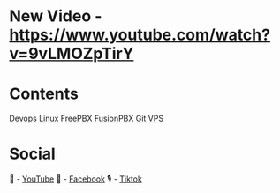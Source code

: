 # New Video - https://www.youtube.com/watch?v=9vLMOZpTirY

# Contents
[Devops](https://www.youtube.com/playlist?list=PLEpJ2JwS52iA-WNnvcWXiVqGbIxkt0pPO)
[Linux](https://www.youtube.com/playlist?list=PLEpJ2JwS52iBukVgkFt8ijoWggD3sESmD)
[FreePBX](https://www.youtube.com/playlist?list=PLEpJ2JwS52iCeO46gCAo-3q8L1nUSPeZZ)
[FusionPBX](https://www.youtube.com/playlist?list=PLEpJ2JwS52iCeO46gCAo-3q8L1nUSPeZZ)
[Git](https://www.youtube.com/playlist?list=PLEpJ2JwS52iDFkODoPjahyQb65oKqlpaP)
[VPS](https://www.youtube.com/playlist?list=PLEpJ2JwS52iA2n6Bcx75AEHE_zVoAWTBy)

# Social
🎥 - [YouTube](https://www.youtube.com/channel/UC2So3jI5sB6kG0F6eDhexPQ?sub_confirmation=1)
💼 - [Facebook](https://facebook.com/kienletv)
🎙 - [Tiktok](https://www.tiktok.com/@kienletv?lang=vi-VN)
